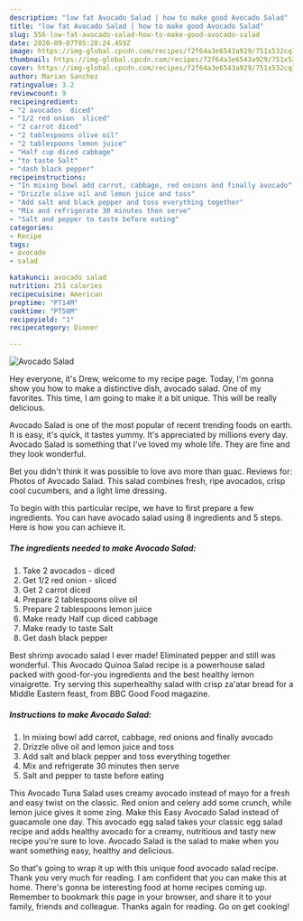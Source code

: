 ```yaml
---
description: "low fat Avocado Salad | how to make good Avocado Salad"
title: "low fat Avocado Salad | how to make good Avocado Salad"
slug: 556-low-fat-avocado-salad-how-to-make-good-avocado-salad
date: 2020-09-07T05:28:24.459Z
image: https://img-global.cpcdn.com/recipes/f2f64a3e6543a929/751x532cq70/avocado-salad-recipe-main-photo.jpg
thumbnail: https://img-global.cpcdn.com/recipes/f2f64a3e6543a929/751x532cq70/avocado-salad-recipe-main-photo.jpg
cover: https://img-global.cpcdn.com/recipes/f2f64a3e6543a929/751x532cq70/avocado-salad-recipe-main-photo.jpg
author: Marian Sanchez
ratingvalue: 3.2
reviewcount: 9
recipeingredient:
- "2 avocados  diced"
- "1/2 red onion  sliced"
- "2 carrot diced"
- "2 tablespoons olive oil"
- "2 tablespoons lemon juice"
- "Half cup diced cabbage"
- "to taste Salt"
- "dash black pepper"
recipeinstructions:
- "In mixing bowl add carrot, cabbage, red onions and finally avocado"
- "Drizzle olive oil and lemon juice and toss"
- "Add salt and black pepper and toss everything together"
- "Mix and refrigerate 30 minutes then serve"
- "Salt and pepper to taste before eating"
categories:
- Recipe
tags:
- avocado
- salad

katakunci: avocado salad 
nutrition: 251 calories
recipecuisine: American
preptime: "PT14M"
cooktime: "PT50M"
recipeyield: "1"
recipecategory: Dinner

---
```



![Avocado Salad](https://img-global.cpcdn.com/recipes/f2f64a3e6543a929/751x532cq70/avocado-salad-recipe-main-photo.jpg)

Hey everyone, it's Drew, welcome to my recipe page. Today, I'm gonna show you how to make a distinctive dish, avocado salad. One of my favorites. This time, I am going to make it a bit unique. This will be really delicious.

Avocado Salad is one of the most popular of recent trending foods on earth. It is easy, it's quick, it tastes yummy. It's appreciated by millions every day. Avocado Salad is something that I've loved my whole life. They are fine and they look wonderful.

Bet you didn&#39;t think it was possible to love avo more than guac. Reviews for: Photos of Avocado Salad. This salad combines fresh, ripe avocados, crisp cool cucumbers, and a light lime dressing.


To begin with this particular recipe, we have to first prepare a few ingredients. You can have avocado salad using 8 ingredients and 5 steps. Here is how you can achieve it.

<!--inarticleads1-->

##### The ingredients needed to make Avocado Salad:

1. Take 2 avocados - diced
1. Get 1/2 red onion - sliced
1. Get 2 carrot diced
1. Prepare 2 tablespoons olive oil
1. Prepare 2 tablespoons lemon juice
1. Make ready Half cup diced cabbage
1. Make ready to taste Salt
1. Get dash black pepper


Best shrimp avocado salad I ever made! Eliminated pepper and still was wonderful. This Avocado Quinoa Salad recipe is a powerhouse salad packed with good-for-you ingredients and the best healthy lemon vinaigrette. Try serving this superhealthy salad with crisp za&#39;atar bread for a Middle Eastern feast, from BBC Good Food magazine. 

<!--inarticleads2-->

##### Instructions to make Avocado Salad:

1. In mixing bowl add carrot, cabbage, red onions and finally avocado
1. Drizzle olive oil and lemon juice and toss
1. Add salt and black pepper and toss everything together
1. Mix and refrigerate 30 minutes then serve
1. Salt and pepper to taste before eating


This Avocado Tuna Salad uses creamy avocado instead of mayo for a fresh and easy twist on the classic. Red onion and celery add some crunch, while lemon juice gives it some zing. Make this Easy Avocado Salad instead of guacamole one day. This avocado egg salad takes your classic egg salad recipe and adds healthy avocado for a creamy, nutritious and tasty new recipe you&#39;re sure to love. Avocado Salad is the salad to make when you want something easy, healthy and delicious. 

So that's going to wrap it up with this unique food avocado salad recipe. Thank you very much for reading. I am confident that you can make this at home. There's gonna be interesting food at home recipes coming up. Remember to bookmark this page in your browser, and share it to your family, friends and colleague. Thanks again for reading. Go on get cooking!
